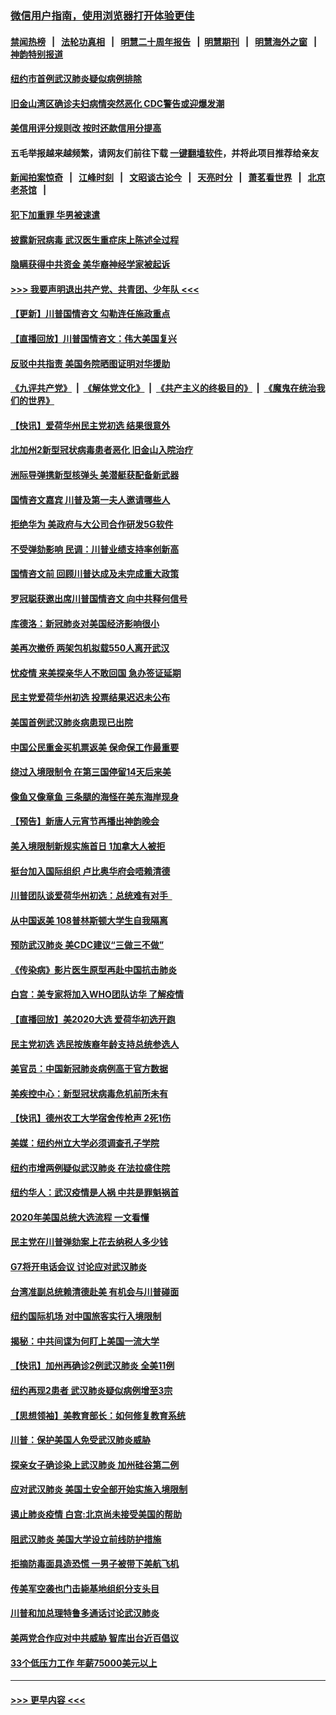 ### [微信用户指南，使用浏览器打开体验更佳](https://github.com/gfw-breaker/banned-news1/blob/master/indexes/wechat-guide.md?t=0)
#### [禁闻热榜](热点新闻.md?t=0)  &nbsp;&nbsp;|&nbsp;&nbsp; [法轮功真相](https://github.com/gfw-breaker/truth/blob/master/README.md?t=0) &nbsp;&nbsp;|&nbsp;&nbsp; [明慧二十周年报告](https://github.com/gfw-breaker/mh-reports/blob/master/README.md?t=0) &nbsp;&nbsp;|&nbsp;&nbsp;[明慧期刊](https://github.com/gfw-breaker/mh-qikan) &nbsp;&nbsp;|&nbsp;&nbsp; [明慧海外之窗](https://github.com/gfw-breaker/mh-news/blob/master/README.md?t=0) &nbsp;&nbsp;|&nbsp;&nbsp; [神韵特别报道](https://github.com/gfw-breaker/mh-news/blob/master/shenyun.md?t=0)
#### [纽约市首例武汉肺炎疑似病例排除](../pages/nsc412/n11844989.md?t=02051544) 
#### [旧金山湾区确诊夫妇病情突然恶化     CDC警告或迎爆发潮](../pages/nsc412/n11845730.md?t=02051544) 
#### [美信用评分规则改  按时还款信用分提高](../pages/nsc412/n11845488.md?t=02051544) 
#### 五毛举报越来越频繁，请网友们前往下载 [一键翻墙软件](https://github.com/gfw-breaker/ssr-accounts)，并将此项目推荐给亲友
#### [新闻拍案惊奇](https://github.com/gfw-breaker/banned-news1/blob/master/pages/link4.md) &nbsp;&nbsp;|&nbsp;&nbsp; [江峰时刻](https://github.com/gfw-breaker/banned-news1/blob/master/pages/link4.md) &nbsp;&nbsp;|&nbsp;&nbsp; [文昭谈古论今](https://github.com/gfw-breaker/banned-news1/blob/master/pages/link4.md) &nbsp;&nbsp;|&nbsp;&nbsp; [天亮时分](https://github.com/gfw-breaker/banned-news1/blob/master/pages/link4.md) &nbsp;&nbsp;|&nbsp;&nbsp; [萧茗看世界](https://github.com/gfw-breaker/banned-news1/blob/master/pages/link4.md) &nbsp;&nbsp;|&nbsp;&nbsp; [北京老茶馆](https://github.com/gfw-breaker/banned-news1/blob/master/pages/link4.md) &nbsp;&nbsp;|&nbsp;&nbsp; 
#### [犯下加重罪 华男被速遣](../pages/nsc412/n11845476.md?t=02051544) 
#### [披露新冠病毒 武汉医生重症床上陈述全过程](../pages/nsc412/n11845150.md?t=02051544) 
#### [隐瞒获得中共资金 美华裔神经学家被起诉](../pages/nsc412/n11844879.md?t=02051544) 
#### [>>> 我要声明退出共产党、共青团、少年队 <<<](https://github.com/begood0513/goodnews/blob/master/quit/letter.md) 
#### [【更新】川普国情咨文 勾勒连任施政重点](../pages/nsc412/n11845223.md?t=02051544) 
#### [【直播回放】川普国情咨文：伟大美国复兴](../pages/nsc412/n11842079.md?t=02051544) 
#### [反驳中共指责 美国务院晒图证明对华援助](../pages/nsc412/n11844859.md?t=02051544) 
#### [《九评共产党》](https://github.com/begood0513/9ping.md/blob/master/README.md) &nbsp;|&nbsp; [《解体党文化》](../../../../jtdwh.md/blob/master/README.md)  &nbsp;|&nbsp; [《共产主义的终极目的》](../../../../gczydzjmd.md/blob/master/README.md) &nbsp;|&nbsp; [《魔鬼在统治我们的世界》](../../../../mgztzwmdsj.md/blob/master/README.md) 
#### [【快讯】爱荷华州民主党初选 结果很意外](../pages/nsc412/n11844878.md?t=02051544) 
#### [北加州2新型冠状病毒患者恶化 旧金山入院治疗](../pages/nsc412/n11844842.md?t=02051544) 
#### [洲际导弹携新型核弹头 美潜艇获配备新武器](../pages/nsc412/n11844680.md?t=02051544) 
#### [国情咨文嘉宾 川普及第一夫人邀请哪些人](../pages/nsc412/n11844712.md?t=02051544) 
#### [拒绝华为 美政府与大公司合作研发5G软件](../pages/nsc412/n11844625.md?t=02051544) 
#### [不受弹劾影响 民调：川普业绩支持率创新高](../pages/nsc412/n11844622.md?t=02051544) 
#### [国情咨文前 回顾川普达成及未完成重大政策](../pages/nsc412/n11844581.md?t=02051544) 
#### [罗冠聪获邀出席川普国情咨文 向中共释何信号](../pages/nsc412/n11844355.md?t=02051544) 
#### [库德洛：新冠肺炎对美国经济影响很小](../pages/nsc412/n11844418.md?t=02051544) 
#### [美再次撤侨 两架包机拟载550人离开武汉](../pages/nsc412/n11844407.md?t=02051544) 
#### [忧疫情 来美探亲华人不敢回国 急办签证延期](../pages/nsc412/n11843344.md?t=02051544) 
#### [民主党爱荷华州初选 投票结果迟迟未公布](../pages/nsc412/n11844207.md?t=02051544) 
#### [美国首例武汉肺炎病患现已出院](../pages/nsc412/n11842740.md?t=02051544) 
#### [中国公民重金买机票返美 保命保工作最重要](../pages/nsc412/n11843282.md?t=02051544) 
#### [绕过入境限制令  在第三国停留14天后来美](../pages/nsc412/n11843341.md?t=02051544) 
#### [像鱼又像章鱼 三条腿的海怪在美东海岸现身](../pages/nsc412/n11843092.md?t=02051544) 
#### [【预告】新唐人元宵节再播出神韵晚会](../pages/nsc412/n11843192.md?t=02051544) 
#### [美入境限制新规实施首日 1加拿大人被拒](../pages/nsc412/n11843058.md?t=02051544) 
#### [挺台加入国际组织 卢比奥华府会唔赖清德](../pages/nsc412/n11843023.md?t=02051544) 
#### [川普团队谈爱荷华州初选：总统难有对手  ](../pages/nsc412/n11842867.md?t=02051544) 
#### [从中国返美 108普林斯顿大学生自我隔离](../pages/nsc412/n11842714.md?t=02051544) 
#### [预防武汉肺炎 美CDC建议“三做三不做”](../pages/nsc412/n11842700.md?t=02051544) 
#### [《传染病》影片医生原型再赴中国抗击肺炎](../pages/nsc412/n11842626.md?t=02051544) 
#### [白宫：美专家将加入WHO团队访华 了解疫情](../pages/nsc412/n11842198.md?t=02051544) 
#### [【直播回放】美2020大选 爱荷华初选开跑](../pages/nsc412/n11841820.md?t=02051544) 
#### [民主党初选 选民按族裔年龄支持总统参选人](../pages/nsc412/n11842239.md?t=02051544) 
#### [美官员：中国新冠肺炎病例高于官方数据](../pages/nsc412/n11842452.md?t=02051544) 
#### [美疾控中心：新型冠状病毒危机前所未有](../pages/nsc412/n11842406.md?t=02051544) 
#### [【快讯】德州农工大学宿舍传枪声 2死1伤](../pages/nsc412/n11842279.md?t=02051544) 
#### [美媒：纽约州立大学必须调查孔子学院](../pages/nsc412/n11840637.md?t=02051544) 
#### [纽约市增两例疑似武汉肺炎 在法拉盛住院](../pages/nsc412/n11840625.md?t=02051544) 
#### [纽约华人：武汉疫情是人祸 中共是罪魁祸首](../pages/nsc412/n11840631.md?t=02051544) 
#### [2020年美国总统大选流程 一文看懂](../pages/nsc412/n11842056.md?t=02051544) 
#### [民主党在川普弹劾案上花去纳税人多少钱](../pages/nsc412/n11841941.md?t=02051544) 
#### [G7将开电话会议 讨论应对武汉肺炎](../pages/nsc412/n11841658.md?t=02051544) 
#### [台湾准副总统赖清德赴美 有机会与川普碰面](../pages/nsc412/n11841332.md?t=02051544) 
#### [纽约国际机场  对中国旅客实行入境限制](../pages/nsc412/n11840619.md?t=02051544) 
#### [揭秘：中共间谍为何盯上美国一流大学](../pages/nsc412/n11840270.md?t=02051544) 
#### [【快讯】加州再确诊2例武汉肺炎 全美11例](../pages/nsc412/n11840339.md?t=02051544) 
#### [纽约再现2患者 武汉肺炎疑似病例增至3宗](../pages/nsc412/n11840010.md?t=02051544) 
#### [【思想领袖】美教育部长：如何修复教育系统](../pages/nsc412/n11690865.md?t=02051544) 
#### [川普：保护美国人免受武汉肺炎威胁](../pages/nsc412/n11839718.md?t=02051544) 
#### [探亲女子确诊染上武汉肺炎 加州硅谷第二例](../pages/nsc412/n11839784.md?t=02051544) 
#### [应对武汉肺炎 美国土安全部开始实施入境限制](../pages/nsc412/n11839729.md?t=02051544) 
#### [遏止肺炎疫情 白宫:北京尚未接受美国的帮助](../pages/nsc412/n11839660.md?t=02051544) 
#### [阻武汉肺炎 美国大学设立前线防护措施](../pages/nsc412/n11839479.md?t=02051544) 
#### [拒摘防毒面具造恐慌 一男子被带下美航飞机](../pages/nsc412/n11839455.md?t=02051544) 
#### [传美军空袭也门击毙基地组织分支头目](../pages/nsc412/n11839210.md?t=02051544) 
#### [川普和加总理特鲁多通话讨论武汉肺炎](../pages/nsc412/n11839128.md?t=02051544) 
#### [美两党合作应对中共威胁 智库出台近百倡议](../pages/nsc412/n11838437.md?t=02051544) 
#### [33个低压力工作 年薪75000美元以上](../pages/nsc412/n11834441.md?t=02051544) 

----
#### [ >>> 更早内容 <<< ](../indexes/nsc412-earlier.md)
